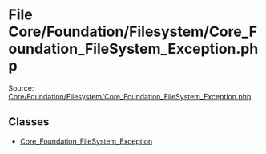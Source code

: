 File Core/Foundation/Filesystem/Core_Foundation_FileSystem_Exception.php
=========

Source: [Core/Foundation/Filesystem/Core_Foundation_FileSystem_Exception.php](https://github.com/PrestaShop/PrestaShop/blob/1.6.1.0/Core/Foundation/Filesystem/Core_Foundation_FileSystem_Exception.php)


Classes
-------

* [Core_Foundation_FileSystem_Exception](class.Core_Foundation_FileSystem_Exception.md)

